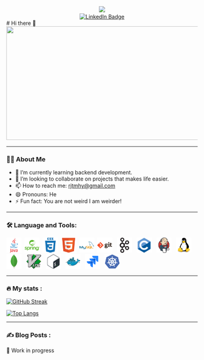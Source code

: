 <div id="header" align="center"> 
  <img src="https://media.giphy.com/media/M9gbBd9nbDrOTu1Mqx/giphy.gif" width="100"/>
<div id="badges">
  <a href="https://www.linkedin.com/in/rajatmahey"> 
    <img src="https://img.shields.io/badge/LinkedIn-blue?style=for-the-badge&logo=linkedin&logoColor=white" alt="LinkedIn Badge"/>
  </a>
</div>
</div>
# Hi there 👋

 <div align="center">
   <img src="https://media.giphy.com/media/dWesBcTLavkZuG35MI/giphy.gif" width="600" height="300"/> </div>
  
 ---
  

  ### 👨‍💻 About Me
 
- 🌱 I’m currently learning backend development.
- 👯 I’m looking to collaborate on projects that makes life easier.
- 📫 How to reach me: rjtmhy@gmail.com
- 😄 Pronouns: He
- ⚡ Fun fact: You are not weird I am weirder!
  
 ---
  
  ### 🛠️ Language and Tools:
  <div> <img src="https://github.com/devicons/devicon/blob/master/icons/java/java-original-wordmark.svg" title="Java" alt="Java" width="40" height="40"/>&nbsp; 
  <img src="https://github.com/devicons/devicon/blob/master/icons/spring/spring-original-wordmark.svg" title="Spring" alt="Spring" width="40" height="40"/>&nbsp;
  <img src="https://github.com/devicons/devicon/blob/master/icons/css3/css3-plain-wordmark.svg" title="CSS3" alt="CSS" width="40" height="40"/>&nbsp; 
  <img src="https://github.com/devicons/devicon/blob/master/icons/html5/html5-original.svg" title="HTML5" alt="HTML" width="40" height="40"/>&nbsp; 
  <img src="https://github.com/devicons/devicon/blob/master/icons/mysql/mysql-original-wordmark.svg" title="MySQL" alt="MySQL" width="40" height="40"/>&nbsp; 
  <img src="https://github.com/devicons/devicon/blob/master/icons/git/git-original-wordmark.svg" title="Git" **alt="Git" width="40" height="40"/> &nbsp;
  <img src="https://github.com/devicons/devicon/blob/master/icons/apachekafka/apachekafka-original.svg" title="Kafka" **alt="Kafka" width="40" height="40"/> &nbsp; 
  <img src="https://github.com/devicons/devicon/blob/master/icons/c/c-original.svg" title="C" **alt="C" width="40" height="40"/> &nbsp; 
 <img src="https://github.com/devicons/devicon/blob/master/icons/jenkins/jenkins-original.svg" title="Jenkins" **alt="Jenkins" width="40" height="40"/> &nbsp; 
 <img src="https://github.com/devicons/devicon/blob/master/icons/linux/linux-original.svg" title="Linux" **alt="Linux" width="40" height="40"/> &nbsp; 
  <img src="https://github.com/devicons/devicon/blob/master/icons/mongodb/mongodb-original.svg" title="Mongo" **alt="Mongo" width="40" height="40"/> &nbsp; 
  <img src="https://github.com/devicons/devicon/blob/master/icons/vim/vim-original.svg" title="Vim" **alt="Vim" width="40" height="40"/> &nbsp; 
  <img src="https://github.com/devicons/devicon/blob/master/icons/bash/bash-original.svg" title="Bash" **alt="Bash" width="40" height="40"/> &nbsp;   
  <img src="https://github.com/devicons/devicon/blob/master/icons/docker/docker-original.svg" title="Docker" **alt="Docker" width="40" height="40"/> &nbsp;   
  <img src="https://github.com/devicons/devicon/blob/master/icons/jira/jira-original.svg" title="Jira" **alt="Jira" width="40" height="40"/> &nbsp; 
  <img src="https://github.com/devicons/devicon/blob/master/icons/kubernetes/kubernetes-plain.svg" title="Kubernetes" **alt="Kubernetes" width="40" height="40"/> &nbsp;   
</div>

---

### :fire: My stats :

[![GitHub Streak](http://github-readme-streak-stats.herokuapp.com?user=rjtmhy&theme=dark&date_format=M%20j%5B%2C%20Y%5D)](https://git.io/streak-stats)

[![Top Langs](https://github-readme-stats.vercel.app/api/top-langs/?username=rjtmhy)](https://github.com/anuraghazra/github-readme-stats)

--- 

### :writing_hand: Blog Posts :

👷 Work in progress
